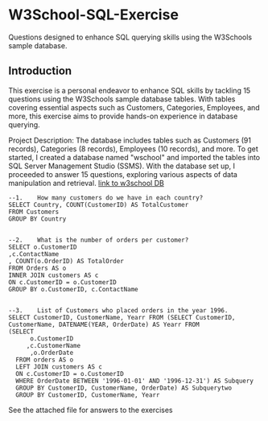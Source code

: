 # W3School-SQL-Exercise
Questions designed to enhance SQL querying skills using the W3Schools sample database. 


## Introduction
This exercise is a personal endeavor to enhance SQL skills by tackling 15 questions using the W3Schools sample database tables. With tables covering essential aspects such as Customers, Categories, Employees, and more, this exercise aims to provide hands-on experience in database querying.

Project Description:
The database includes tables such as Customers (91 records), Categories (8 records), Employees (10 records), and more. To get started, I created a database named "wschool" and imported the tables into SQL Server Management Studio (SSMS). With the database set up, I proceeded to answer 15 questions, exploring various aspects of data manipulation and retrieval.
[link to w3school DB](https://www.w3schools.com/sql/trysql.asp?filename=trysql_editor)

```
--1.	How many customers do we have in each country?
SELECT Country, COUNT(CustomerID) AS TotalCustomer
FROM Customers
GROUP BY Country


--2.	What is the number of orders per customer?
SELECT o.CustomerID 
,c.ContactName
, COUNT(o.OrderID) AS TotalOrder
FROM Orders AS o
INNER JOIN customers AS c
ON c.CustomerID = o.CustomerID
GROUP BY o.CustomerID, c.ContactName


--3.	List of Customers who placed orders in the year 1996.
SELECT CustomerID, CustomerName, Yearr FROM (SELECT CustomerID, CustomerName, DATENAME(YEAR, OrderDate) AS Yearr FROM
(SELECT
      o.CustomerID
     ,c.CustomerName
      ,o.OrderDate
  FROM orders AS o
  LEFT JOIN customers AS c
  ON c.CustomerID = o.CustomerID
  WHERE OrderDate BETWEEN '1996-01-01' AND '1996-12-31') AS Subquery
  GROUP BY CustomerID, CustomerName, OrderDate) AS Subquerytwo
  GROUP BY CustomerID, CustomerName, Yearr

```

See the attached file for answers to the exercises
